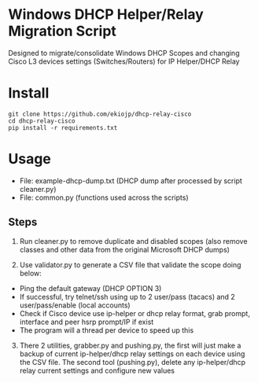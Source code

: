 Windows DHCP Helper/Relay Migration Script
======
Designed to migrate/consolidate Windows DHCP Scopes and changing Cisco L3
devices settings (Switches/Routers) for IP Helper/DHCP Relay

Install
=======

```
git clone https://github.com/ekiojp/dhcp-relay-cisco
cd dhcp-relay-cisco
pip install -r requirements.txt
```

Usage
=======
- File: example-dhcp-dump.txt (DHCP dump after processed by script cleaner.py)
- File: common.py (functions used across the scripts)

## Steps
1) Run cleaner.py to remove duplicate and disabled scopes (also remove classes
and other data from the original Microsoft DHCP dumps)

2) Use validator.py to generate a CSV file that validate the scope doing below:
- Ping the default gateway (DHCP OPTION 3)
- If successful, try telnet/ssh using up to 2 user/pass (tacacs) and 2 user/pass/enable
  (local accounts)
- Check if Cisco device use ip-helper or dhcp relay format, grab prompt,
  interface and peer hsrp prompt/IP if exist
- The program will a thread per device to speed up this

3) There 2 utilities, grabber.py and pushing.py, the first will just make a
backup of current ip-helper/dhcp relay settings on each device using the CSV
file.
The second tool (pushing.py), delete any ip-helper/dhcp relay current settings
and configure new values

